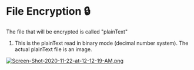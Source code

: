 # File Encryption 🔒

The file that will be encrypted is called "plainText" 

1. This is the plainText read in binary mode (decimal number system). The actual plainText file is an image.

[![Screen-Shot-2020-11-22-at-12-12-19-AM.png](https://i.postimg.cc/kgBGX7bM/Screen-Shot-2020-11-22-at-12-12-19-AM.png)](https://postimg.cc/87gNZQ4x)
